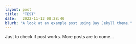```yaml
---
layout: post
title:  "TEST"
date:   2022-11-13 08:28:40
blurb: "A look at an example post using Bay Jekyll theme."
---
```


Just to check if post works. More posts are to come...

